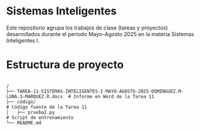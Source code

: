 # Sistemas Inteligentes

Este repositorio agrupa los trabajos de clase (tareas y proyectos) desarrollados durante el periodo Mayo–Agosto 2025 en la materia Sistemas Inteligentes I. 




# Estructura de proyecto

```

/
├── TAREA-11-SISTEMAS-INTELIGENTES-I-MAYO-AGOSTO-2025-DOMINGUEZ.M-LUNA.S-MARQUEZ.R.docx  # Informe en Word de la Tarea 11
├── código/                                                                              # Código fuente de la Tarea 11
│   ├── prueba2.py                                                                       # Script de entrenamiento                                                       
└── README.md 

```

